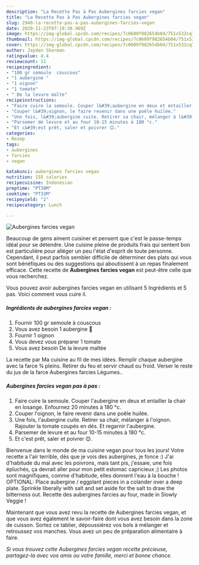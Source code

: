 ```yaml
---
description: "La Recette Pas à Pas Aubergines farcies vegan"
title: "La Recette Pas à Pas Aubergines farcies vegan"
slug: 2940-la-recette-pas-a-pas-aubergines-farcies-vegan
date: 2020-11-23T07:19:30.969Z
image: https://img-global.cpcdn.com/recipes/7c0609f982654b04/751x532cq70/aubergines-farcies-vegan-photo-principale-de-la-recette.jpg
thumbnail: https://img-global.cpcdn.com/recipes/7c0609f982654b04/751x532cq70/aubergines-farcies-vegan-photo-principale-de-la-recette.jpg
cover: https://img-global.cpcdn.com/recipes/7c0609f982654b04/751x532cq70/aubergines-farcies-vegan-photo-principale-de-la-recette.jpg
author: Jayden Sherman
ratingvalue: 4.4
reviewcount: 11
recipeingredient:
- "100 gr semoule  couscous"
- "1 aubergine "
- "1 oignon"
- "1 tomate"
- " De la levure malte"
recipeinstructions:
- "Faire cuire la semoule. Couper l&#39;aubergine en deux et entailler la chair en losange. Enfournez 20 minutes à 180 °c."
- "Couper l&#39;oignon, le faire revenir dans une poêle huilée."
- "Une fois, l&#39;aubergine cuite. Retirer sa chair, mélanger à l&#39;oignon. Rajouter la tomate coupés en dés. Et regarnir l&#39;aubergine."
- "Parsemer de levure et au four 10-15 minutes à 180 °c."
- "Et c&#39;est prêt, saler et poivrer 😊."
categories:
- Resep
tags:
- aubergines
- farcies
- vegan

katakunci: aubergines farcies vegan 
nutrition: 155 calories
recipecuisine: Indonesian
preptime: "PT30M"
cooktime: "PT33M"
recipeyield: "2"
recipecategory: Lunch

---
```



![Aubergines farcies vegan](https://img-global.cpcdn.com/recipes/7c0609f982654b04/751x532cq70/aubergines-farcies-vegan-photo-principale-de-la-recette.jpg)

Beaucoup de gens aiment cuisiner et pensent que c'est le passe-temps idéal pour se détendre. Une cuisine pleine de produits frais qui sentent bon est particulière pour alléger un peu l'état d'esprit de toute personne. Cependant, il peut parfois sembler difficile de déterminer des plats qui vous sont bénéfiques ou des suggestions qui aboutissent à un repas finalement efficace. Cette recette de <strong> Aubergines farcies vegan </strong> est peut-être celle que vous recherchez.

<!--inarticleads1-->

Vous pouvez avoir aubergines farcies vegan en utilisant 5 Ingrédients et 5 pas. Voici comment vous cuire il.

##### Ingrédients de aubergines farcies vegan :

1. Fournir 100 gr semoule à couscous
1. Vous avez besoin 1 aubergine 🍆
1. Fournir 1 oignon
1. Vous devez vous préparer 1 tomate
1. Vous avez besoin  De la levure maltée


La recette par Ma cuisine au fil de mes idées. Remplir chaque aubergine avec la farce ¾ pleins. Retirer du feu et servir chaud ou froid. Verser le reste du jus de la farce Aubergines farcies Légumes.. 

<!--inarticleads2-->

##### Aubergines farcies vegan pas à pas :

1. Faire cuire la semoule. Couper l&#39;aubergine en deux et entailler la chair en losange. Enfournez 20 minutes à 180 °c.
1. Couper l&#39;oignon, le faire revenir dans une poêle huilée.
1. Une fois, l&#39;aubergine cuite. Retirer sa chair, mélanger à l&#39;oignon. Rajouter la tomate coupés en dés. Et regarnir l&#39;aubergine.
1. Parsemer de levure et au four 10-15 minutes à 180 °c.
1. Et c&#39;est prêt, saler et poivrer 😊.


Bienvenue dans le monde de ma cuisine vegan pour tous les jours! Votre recette a l&#39;air terrible, dès que je vois des aubergines, je fonce :) J&#39;ai d&#39;habitude du mal avec les poivrons, mais tant pis, j&#39;essaie, une fois épluchés, ça devrait aller pour mon petit estomac capricieux ;) Les photos sont magnifiques, comme d&#39;habitude, elles donnent l&#39;eau à la bouche ! OPTIONAL: Place aubergine / eggplant pieces in a colander over a deep plate. Sprinkle liberally with salt and set aside for the salt to draw the bitterness out. Recette des aubergines farcies au four, made in Slowly Veggie ! 

<!--inarticleads1-->

<p>
Maintenant que vous avez revu la recette de Aubergines farcies vegan, et que vous avez également le savoir-faire dont vous avez besoin dans la zone de cuisson. Sortez ce tablier, dépoussiérez vos bols à mélanger et retroussez vos manches. Vous avez un peu de préparation alimentaire à faire.
</p>

<p>
<i>Si vous trouvez cette Aubergines farcies vegan recette précieuse, partagez-la avec vos amis ou votre famille, merci et bonne chance.</i>
</p>
